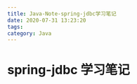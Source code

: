 ```yaml
---
title: Java-Note-spring-jdbc学习笔记
date: 2020-07-31 13:23:20
tags:
category: Java
---
```

# spring-jdbc 学习笔记
